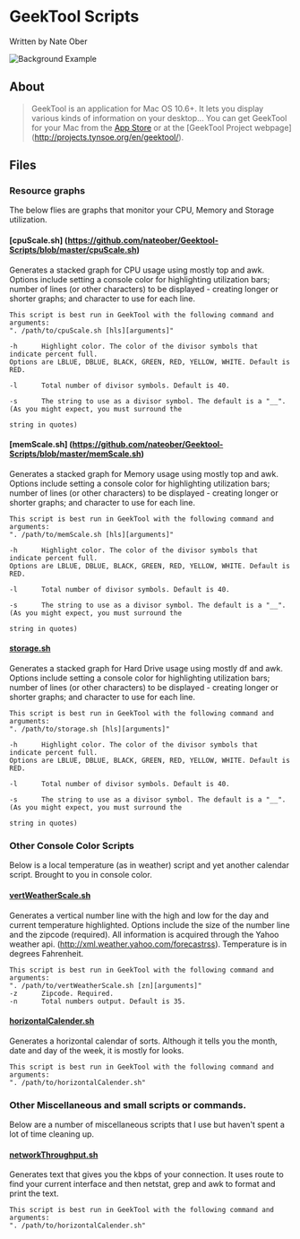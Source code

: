 # GeekTool Scripts
Written by Nate Ober

<img src="http://dl.dropbox.com/u/2970815/Geektool.png" alt="Background Example" />

## About
>GeekTool is an application for Mac OS 10.6+. 
>It lets you display various kinds of information on your desktop...
You can get GeekTool for your Mac from the [App Store](http://itunes.apple.com/us/app/geektool/id456877552?mt=12) or at the [GeekTool Project webpage] (http://projects.tynsoe.org/en/geektool/).

## Files
### Resource graphs
The below flies are graphs that monitor your CPU, Memory and Storage utilization.

#### [cpuScale.sh] (https://github.com/nateober/Geektool-Scripts/blob/master/cpuScale.sh)
Generates a stacked graph for CPU usage using mostly top and awk.
Options include setting a console color for highlighting utilization bars; number of lines (or other characters) to be displayed - creating longer or shorter graphs; and character to use for each line. 
	
	This script is best run in GeekTool with the following command and arguments:
	". /path/to/cpuScale.sh [hls][arguments]"
	
	-h      Highlight color. The color of the divisor symbols that indicate percent full. 
	Options are LBLUE, DBLUE, BLACK, GREEN, RED, YELLOW, WHITE. Default is RED.
	
	-l      Total number of divisor symbols. Default is 40.
	
	-s      The string to use as a divisor symbol. The default is a "__". (As you might expect, you must surround the

	string in quotes)

#### [memScale.sh] (https://github.com/nateober/Geektool-Scripts/blob/master/memScale.sh)
Generates a stacked graph for Memory usage using mostly top and awk.
Options include setting a console color for highlighting utilization bars; number of lines (or other characters) to be displayed - creating longer or shorter graphs; and character to use for each line. 
	
	This script is best run in GeekTool with the following command and arguments:
	". /path/to/memScale.sh [hls][arguments]"
	
	-h      Highlight color. The color of the divisor symbols that indicate percent full. 
	Options are LBLUE, DBLUE, BLACK, GREEN, RED, YELLOW, WHITE. Default is RED.
	
	-l      Total number of divisor symbols. Default is 40.
	
	-s      The string to use as a divisor symbol. The default is a "__". (As you might expect, you must surround the

	string in quotes)

#### [storage.sh](https://github.com/nateober/Geektool-Scripts/blob/master/storage.sh)
Generates a stacked graph for Hard Drive usage using mostly df and awk.
Options include setting a console color for highlighting utilization bars; number of lines (or other characters) to be displayed - creating longer or shorter graphs; and character to use for each line. 
	
	This script is best run in GeekTool with the following command and arguments:
	". /path/to/storage.sh [hls][arguments]"
	
	-h      Highlight color. The color of the divisor symbols that indicate percent full. 
	Options are LBLUE, DBLUE, BLACK, GREEN, RED, YELLOW, WHITE. Default is RED.
	
	-l      Total number of divisor symbols. Default is 40.
	
	-s      The string to use as a divisor symbol. The default is a "__". (As you might expect, you must surround the

	string in quotes)
	
### Other Console Color Scripts
Below is a local temperature (as in weather) script and yet another calendar script. Brought to you in console color.

#### [vertWeatherScale.sh](https://github.com/nateober/Geektool-Scripts/blob/master/vertWeatherScale.sh)
Generates a vertical number line with the high and low for the day and current temperature highlighted.
Options include the size of the number line and the zipcode (required). All information is acquired through the Yahoo weather api. (http://xml.weather.yahoo.com/forecastrss).
Temperature is in degrees Fahrenheit.

	This script is best run in GeekTool with the following command and arguments:
	". /path/to/vertWeatherScale.sh [zn][arguments]"
	-z      Zipcode. Required.
	-n      Total numbers output. Default is 35.

#### [horizontalCalender.sh](https://github.com/nateober/Geektool-Scripts/blob/master/horizontalCalender.sh)
Generates a horizontal calendar of sorts. Although it tells you the month, date and day of the week, it is mostly for looks.

	This script is best run in GeekTool with the following command and arguments:
	". /path/to/horizontalCalender.sh"
	
### Other Miscellaneous and small scripts or commands. 
Below are a number of miscellaneous scripts that I use but haven't spent a lot of time cleaning up.

#### [networkThroughput.sh](https://github.com/nateober/Geektool-Scripts/blob/master/networkThroughput.sh)
Generates text that gives you the kbps of your connection. It uses route to find your current interface and then netstat, grep and awk to format and print the text.

	This script is best run in GeekTool with the following command and arguments:
	". /path/to/horizontalCalender.sh"
